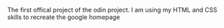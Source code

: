 The first offical project of the odin project. I am using my HTML and CSS skills to recreate the google homepage
